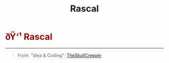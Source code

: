 ﻿---
lang: en-US
title: Rascal
prev: Prohibited
next: Sloth
---
# <font color=#980404>ðŸ‘¹ <b>Rascal</b></font> <Badge text="Harmful" type="tip" vertical="middle"/>
---

> From: "Idea & Coding": [TheSkullCreeper](https://github.com/Loonie-Toons)


